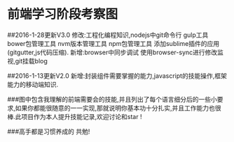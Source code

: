 
#  前端学习阶段考察图
    
##2016-1-28更新V3.0
    修改:工程化编程知识,nodejs中git命令行  gulp工具 bower包管理工具 nvm版本管理工具  npm包管理工具  添加sublime插件的应用(gitgutter,js代码压缩).
    新增:browser中同步调试  使用browser-sync进行修改监视,git挂载blog
    
##2016-1-13更新V2.0
    新增:封装组件需要掌握的能力,javascript的技能操作,框架能力的移动端知识.
    


###图中包含我理解的前端需要会的技能,并且列出了每个语言细分后的一些小要求,如果你都能很随意的一一实现,那就说明你基本功十分扎实,并且工作能力也很棒.此项目作为本人提升技能记录,欢迎讨论和star !

###高手都是习惯养成的 共勉!  